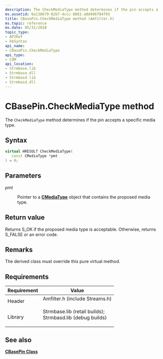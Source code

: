 ```yaml
---
description: The CheckMediaType method determines if the pin accepts a specific media type.
ms.assetid: 6a138679-02b7-4ccc-8881-a0d496f84f93
title: CBasePin.CheckMediaType method (Amfilter.h)
ms.topic: reference
ms.date: 05/31/2018
topic_type: 
- APIRef
- kbSyntax
api_name: 
- CBasePin.CheckMediaType
api_type: 
- COM
api_location: 
- Strmbase.lib
- Strmbase.dll
- Strmbasd.lib
- Strmbasd.dll
---
```


# CBasePin.CheckMediaType method

The `CheckMediaType` method determines if the pin accepts a specific media type.

## Syntax


```C++
virtual HRESULT CheckMediaType(
   const CMediaType *pmt
) = 0;
```



## Parameters

<dl> <dt>

*pmt* 
</dt> <dd>

Pointer to a [**CMediaType**](cmediatype.md) object that contains the proposed media type.

</dd> </dl>

## Return value

Returns S\_OK if the proposed media type is acceptable. Otherwise, returns S\_FALSE or an error code.

## Remarks

The derived class must override this pure virtual method.

## Requirements



| Requirement | Value |
|--------------------|--------------------------------------------------------------------------------------------------------------------------------------------------------------------------------------------|
| Header<br/>  | <dl> <dt>Amfilter.h (include Streams.h)</dt> </dl>                                                                                  |
| Library<br/> | <dl> <dt>Strmbase.lib (retail builds); </dt> <dt>Strmbasd.lib (debug builds)</dt> </dl> |



## See also

<dl> <dt>

[**CBasePin Class**](cbasepin.md)
</dt> </dl>

 

 




